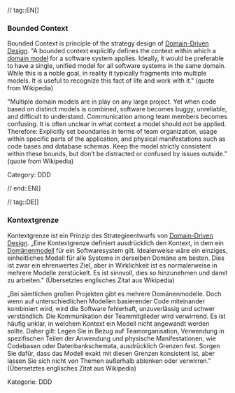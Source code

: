// tag::EN[]
### Bounded Context

Bounded Context is principle of the strategy design of [Domain-Driven Design](#term-DDD). "A bounded context explicitly defines the context within which a [domain model](#term-domain-model) for a software system applies. Ideally, it would be preferable to have a single, unified model for all software systems in the same domain. While this is a noble goal, in reality it typically fragments into multiple models. It is useful to recognize this fact of life and work with it." (quote from Wikipedia)

"Multiple domain models are in play on any large project. Yet when code based on distinct models is combined, software becomes buggy, unreliable, and difficult to understand. Communication among team members becomes confusing. It is often unclear in what context a model should not be applied. Therefore: Explicitly set boundaries in terms of team organization, usage within specific parts of the application, and physical manifestations such as code bases and database schemas. Keep the model strictly consistent within these bounds, but don’t be distracted or confused by issues outside." (quote from Wikipedia)

Category: DDD


// end::EN[]

// tag::DE[]
### Kontextgrenze

Kontextgrenze ist ein Prinzip des Strategieentwurfs von [Domain-Driven
Design](#term-DDD). „Eine Kontextgrenze definiert ausdrücklich den
Kontext, in dem ein [Domänenmodell](#term-domain-model) für ein
Softwaresystem gilt. Idealerweise wäre ein einziges, einheitliches
Modell für alle Systeme in derselben Domäne am besten. Dies ist zwar
ein ehrenwertes Ziel, aber in Wirklichkeit ist es normalerweise in
mehrere Modelle zerstückelt. Es ist sinnvoll, dies so hinzunehmen und
damit zu arbeiten." (Übersetztes englisches Zitat aus Wikipedia)

„Bei sämtlichen großen Projekten gibt es mehrere Domänenmodelle. Doch
wenn auf unterschiedlichen Modellen basierender Code miteinander
kombiniert wird, wird die Software fehlerhaft, unzuverlässig und
schwer verständlich. Die Kommunikation der Teammitglieder wird
verwirrend. Es ist häufig unklar, in welchem Kontext ein Modell nicht
angewandt werden sollte. Daher gilt: Legen Sie in Bezug auf
Teamorganisation, Verwendung in spezifischen Teilen der Anwendung und
physische Manifestationen, wie Codebasen oder Datenbankschemata,
ausdrücklich Grenzen fest. Sorgen Sie dafür, dass das Modell exakt mit
diesen Grenzen konsistent ist, aber lassen Sie sich nicht von Themen
außerhalb ablenken oder verwirren." (Übersetztes englisches Zitat aus
Wikipedia)

Kategorie: DDD
